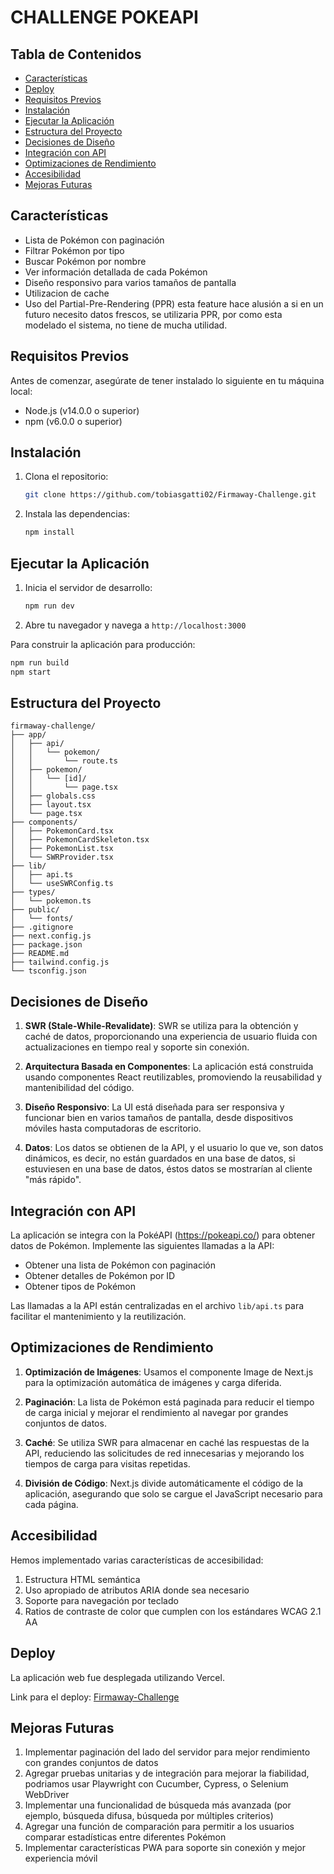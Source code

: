 # CHALLENGE POKEAPI

## Tabla de Contenidos

- [Características](#características)
- [Deploy](#deploy)
- [Requisitos Previos](#requisitos-previos)
- [Instalación](#instalación)
- [Ejecutar la Aplicación](#ejecutar-la-aplicación)
- [Estructura del Proyecto](#estructura-del-proyecto)
- [Decisiones de Diseño](#decisiones-de-diseño)
- [Integración con API](#integración-con-api)
- [Optimizaciones de Rendimiento](#optimizaciones-de-rendimiento)
- [Accesibilidad](#accesibilidad)
- [Mejoras Futuras](#mejoras-futuras)

## Características

- Lista de Pokémon con paginación
- Filtrar Pokémon por tipo
- Buscar Pokémon por nombre
- Ver información detallada de cada Pokémon
- Diseño responsivo para varios tamaños de pantalla
- Utilizacion de cache
- Uso del Partial-Pre-Rendering (PPR) esta feature hace alusión a si en un futuro necesito datos frescos, se utilizaria PPR, por
  como esta modelado el sistema, no tiene de mucha utilidad.

## Requisitos Previos

Antes de comenzar, asegúrate de tener instalado lo siguiente en tu máquina local:

- Node.js (v14.0.0 o superior)
- npm (v6.0.0 o superior)

## Instalación

1. Clona el repositorio:
   ```bash
   git clone https://github.com/tobiasgatti02/Firmaway-Challenge.git
   ```

2. Instala las dependencias:
   ```bash
   npm install
   ```

## Ejecutar la Aplicación

1. Inicia el servidor de desarrollo:
   ```bash
   npm run dev
   ```

2. Abre tu navegador y navega a `http://localhost:3000`

Para construir la aplicación para producción:

```bash
npm run build
npm start
```

## Estructura del Proyecto

```
firmaway-challenge/
├── app/
│   ├── api/
│   │   └── pokemon/
│   │       └── route.ts
│   ├── pokemon/
│   │   └── [id]/
│   │       └── page.tsx
│   ├── globals.css
│   ├── layout.tsx
│   └── page.tsx
├── components/
│   ├── PokemonCard.tsx
│   ├── PokemonCardSkeleton.tsx
│   ├── PokemonList.tsx
│   └── SWRProvider.tsx
├── lib/
│   ├── api.ts
│   └── useSWRConfig.ts
├── types/
│   └── pokemon.ts
├── public/
│   └── fonts/
├── .gitignore
├── next.config.js
├── package.json
├── README.md
├── tailwind.config.js
└── tsconfig.json
```

## Decisiones de Diseño


1. **SWR (Stale-While-Revalidate)**: SWR se utiliza para la obtención y caché de datos, proporcionando una experiencia de usuario fluida con actualizaciones en tiempo real y soporte sin conexión.

2. **Arquitectura Basada en Componentes**: La aplicación está construida usando componentes React reutilizables, promoviendo la reusabilidad y mantenibilidad del código.

3. **Diseño Responsivo**: La UI está diseñada para ser responsiva y funcionar bien en varios tamaños de pantalla, desde dispositivos móviles hasta computadoras de escritorio.

4. **Datos**: Los datos se obtienen de la API, y el usuario lo que ve, son datos dinámicos, es decir, no están guardados en una base de datos, si estuviesen en una base de datos, éstos datos se mostrarían al cliente "más rápido".

## Integración con API

La aplicación se integra con la PokéAPI (https://pokeapi.co/) para obtener datos de Pokémon. Implemente las siguientes llamadas a la API:

- Obtener una lista de Pokémon con paginación
- Obtener detalles de Pokémon por ID
- Obtener tipos de Pokémon

Las llamadas a la API están centralizadas en el archivo `lib/api.ts` para facilitar el mantenimiento y la reutilización.

## Optimizaciones de Rendimiento

1. **Optimización de Imágenes**: Usamos el componente Image de Next.js para la optimización automática de imágenes y carga diferida.

2. **Paginación**: La lista de Pokémon está paginada para reducir el tiempo de carga inicial y mejorar el rendimiento al navegar por grandes conjuntos de datos.

3. **Caché**: Se utiliza SWR para almacenar en caché las respuestas de la API, reduciendo las solicitudes de red innecesarias y mejorando los tiempos de carga para visitas repetidas.

4. **División de Código**: Next.js divide automáticamente el código de la aplicación, asegurando que solo se cargue el JavaScript necesario para cada página.

## Accesibilidad

Hemos implementado varias características de accesibilidad:

1. Estructura HTML semántica
2. Uso apropiado de atributos ARIA donde sea necesario
3. Soporte para navegación por teclado
4. Ratios de contraste de color que cumplen con los estándares WCAG 2.1 AA

## Deploy

La aplicación web fue desplegada utilizando Vercel.

Link para el deploy: [Firmaway-Challenge][1]

[1]:https://firmaway-challenge.vercel.app/          "Firmaway-Challenge"

## Mejoras Futuras

1. Implementar paginación del lado del servidor para mejor rendimiento con grandes conjuntos de datos
2. Agregar pruebas unitarias y de integración para mejorar la fiabilidad, podriamos usar Playwright con Cucumber, Cypress, o Selenium WebDriver
3. Implementar una funcionalidad de búsqueda más avanzada (por ejemplo, búsqueda difusa, búsqueda por múltiples criterios)
4. Agregar una función de comparación para permitir a los usuarios comparar estadísticas entre diferentes Pokémon
5. Implementar características PWA para soporte sin conexión y mejor experiencia móvil


